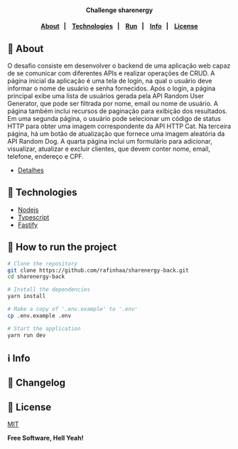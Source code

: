 <h4 align="center">
  Challenge sharenergy
</h4>

<h4 align="center">
    <p align="center">
      <a href="#-about">About</a>&nbsp;&nbsp;&nbsp;|&nbsp;&nbsp;&nbsp;
      <a href="#-technologies">Technologies</a>&nbsp;&nbsp;&nbsp;|&nbsp;&nbsp;&nbsp;
      <a href="#-how-to-run-the-project">Run</a>&nbsp;&nbsp;&nbsp;|&nbsp;&nbsp;&nbsp;
      <a href="#-info">Info</a>&nbsp;&nbsp;&nbsp;|&nbsp;&nbsp;&nbsp;
      <a href="#-license">License</a>
  </p>
</h4>

## 🔖 About

O desafio consiste em desenvolver o backend de uma aplicação web capaz de se comunicar com diferentes APIs e realizar operações de CRUD. A página inicial da aplicação é uma tela de login, na qual o usuário deve informar o nome de usuário e senha fornecidos. Após o login, a página principal exibe uma lista de usuários gerada pela API Random User Generator, que pode ser filtrada por nome, email ou nome de usuário. A página também inclui recursos de paginação para exibição dos resultados. Em uma segunda página, o usuário pode selecionar um código de status HTTP para obter uma imagem correspondente da API HTTP Cat. Na terceira página, há um botão de atualização que fornece uma imagem aleatória da API Random Dog. A quarta página inclui um formulário para adicionar, visualizar, atualizar e excluir clientes, que devem conter nome, email, telefone, endereço e CPF.

- [Detalhes](docs/ABOUT.md)

## 🚀 Technologies

- [Nodejs](https://nodejs.org)
- [Typescript](https://www.typescriptlang.org/)
- [Fastify](https://www.fastify.io/)

## 🏁 How to run the project

```sh
# Clone the repository
git clone https://github.com/rafinhaa/sharenergy-back.git
cd sharenergy-back

# Install the dependencies
yarn install

# Make a copy of '.env.example' to '.env'
cp .env.example .env

# Start the application
yarn run dev
```

## ℹ️ Info

## 📄 Changelog

## 📝 License

[MIT](LICENSE.txt)

**Free Software, Hell Yeah!**
